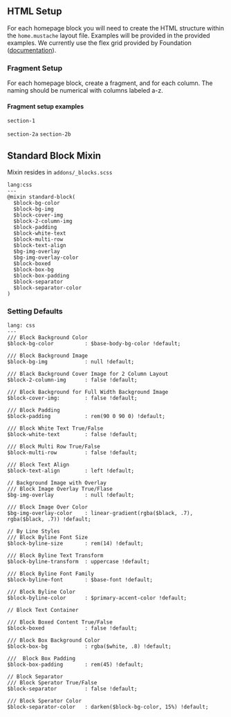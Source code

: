 ## HTML Setup

For each homepage block you will need to create the HTML structure within the `home.mustache` layout file. Examples will be provided in the provided examples. We currently use the flex grid provided by Foundation ([documentation](https://foundation.zurb.com/sites/docs/flex-grid.html)). 

### Fragment Setup

For each homepage block, create a fragment, and for each column. The naming should be numerical with columns labeled a-z.

#### Fragment setup examples

`section-1`

`section-2a` `section-2b`

## Standard Block Mixin

Mixin resides in `addons/_blocks.scss`

```code
lang:css
---
@mixin standard-block(
  $block-bg-color
  $block-bg-img
  $block-cover-img
  $block-2-column-img
  $block-padding
  $block-white-text
  $block-multi-row
  $block-text-align
  $bg-img-overlay
  $bg-img-overlay-color
  $block-boxed
  $block-box-bg
  $block-box-padding
  $block-separator
  $block-separator-color
)
```

### Setting Defaults

```code
lang: css
---
/// Block Background Color
$block-bg-color          : $base-body-bg-color !default;

/// Block Background Image
$block-bg-img            : null !default;

/// Black Background Cover Image for 2 Column Layout
$block-2-column-img      : false !default;

/// Block Background for Full Width Background Image
$block-cover-img:        : false !default;

/// Block Padding
$block-padding           : rem(90 0 90 0) !default;

/// Block White Text True/False
$block-white-text        : false !default;

/// Block Multi Row True/False
$block-multi-row         : false !default;

/// Block Text Align
$block-text-align        : left !default;

// Background Image with Overlay
/// Block Image Overlay True/Flase
$bg-img-overlay          : null !default;

/// Block Image Over Color
$bg-img-overlay-color    : linear-gradient(rgba($black, .7), rgba($black, .7)) !default;

// By Line Styles
/// Block Byline Font Size
$block-byline-size       : rem(14) !default;

/// Block Byline Text Transform
$block-byline-transform  : uppercase !default;

/// Block Byline Font Family
$block-byline-font       : $base-font !default;

/// Block Byline Color
$block-byline-color      : $primary-accent-color !default;

// Block Text Container

/// Block Boxed Content True/False
$block-boxed             : false !default;

/// Block Box Background Color
$block-box-bg            : rgba($white, .8) !default;

///  Block Box Padding
$block-box-padding       : rem(45) !default;

// Block Separator
/// Block Sperator True/False
$block-separator         : false !default;

/// Block Sperator Color
$block-separator-color   : darken($block-bg-color, 15%) !default;
```